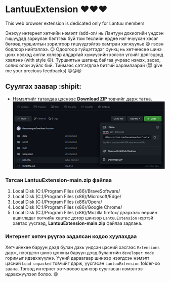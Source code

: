 # LantuuExtension :heart::heart::heart:
This web browser extension is dedicated only for Lantuu members

Энэхүү интернет хөтчийн нэмэлт /add-on/ нь Лантуун дохиогийн үндсэн гишүүдэд зориулан бэлтгэж буй том төслийн ердөө нэг өчүүхэн хэсэг бөгөөд туршилтын зорилгоор гишүүдтэйгээ хамтран хөгжүүлье :smile: гэсэн бодлоор нийтэллээ. :wink:
Одоогоор гүйцэтгэдэг функц нь хөтчөөсөө шинэ цонх нээхэд англи хэлээр алдартай хүмүүсийн хэлсэн үгсийг дэлгэцэнд хэвлэнэ (with style :stuck_out_tongue:). Туршилтын шатанд байгаа учраас нэмэх, засах, солих олон зүйлс бий. Тиймээс сэтгэгдлээ битгий харамлаарай (:smiling_imp: give me your precious feedbacks) :blush::kissing_heart::heart_eyes:

## Суулгах заавар :shipit:
- Нэмэлтийг татахдаа цэснээс **Download ZIP** товчийг дарж татна. 
![Github window](./images/githubMenu.png)
### Татсан **LantuuExtension-main.zip** файлаа 

1. Local Disk (C:)/Program Files (x86)/BraveSoftware/
2. Local Disk (C:)/Program Files (x86)/Microsoft/Edge/
3. Local Disk (C:)/Program Files (x86)/Opera/
4. Local Disk (C:)/Program Files (x86)/Google Chrome/
5. Local Disk (C:)/Program Files (x86)/Mozilla firefox/
дээрхээс өөрийн ашигладаг хөтчийн хавтас дотор шинээр `LantuuExtension` нэртэй хавтас үүсгээд, **LantuuExtension-main.zip** файлаа задлана.

### Интернет хөтөч рүүгээ задалсан кодоо хуулахдаа

Хөтчийнхөө баруун дээд булан дахь үндсэн цэсний хэсгээс `Extensions` дарж, нээгдсэн шинэ цонхны баруун дээд булангийн `developer mode` горимыг идэвхжүүлнэ. Үүний дараагаар шинээр нээгдсэн нэмэлт цэсний `Load unpacked` товчийг дарж, үүсгэсэн `LantuuExtension` folder-оо заана. Тэгээд интернет хөтчөөсөө шинээр суулгасан нэмэлтээ идэвхжүүлээл болоо. :smile:




